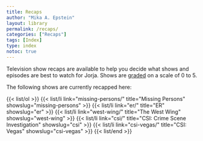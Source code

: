 ```yaml
---
title: Recaps
author: "Mika A. Epstein"
layout: library
permalink: /recaps/
categories: ["Recaps"]
tags: [Index]
type: index
notoc: true
---
```


Television show recaps are available to help you decide what shows and episodes are best to watch for Jorja. Shows are [graded](/library/faq/grading/) on a scale of 0 to 5.

The following shows are currently recapped here:

{{< list/ol >}}
    {{< list/li link="missing-persons/" title="Missing Persons" showslug="missing-persons" >}}
    {{< list/li link="er/" title="ER" showslug="er" >}}
    {{< list/li link="west-wing/" title="The West Wing" showslug="west-wing" >}}
    {{< list/li link="csi/" title="CSI: Crime Scene Investigation" showslug="csi" >}}
    {{< list/li link="csi-vegas/" title="CSI: Vegas" showslug="csi-vegas" >}}
{{< list/end >}}
